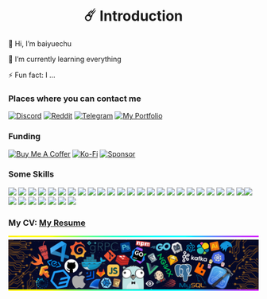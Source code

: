 <h1 align="center">☄️ Introduction</h1>

👋 Hi, I’m baiyuechu

🌱 I’m currently learning everything

⚡ Fun fact: I ...

### Places where you can contact me

[![Discord](https://ziadoua.github.io/m3-Markdown-Badges/badges/Discord/discord2.svg)](https://discord.com/users/1276006640486715467)
[![Reddit](https://ziadoua.github.io/m3-Markdown-Badges/badges/Reddit/reddit2.svg)](https://www.reddit.com/user/Bulky_Worth9352/)
[![Telegram](https://ziadoua.github.io/m3-Markdown-Badges/badges/Telegram/telegram2.svg)]()
[![My Portfolio](https://ziadoua.github.io/m3-Markdown-Badges/badges/MyPortfolio/myportfolio2.svg)](https://baiyuechu.vercel.app/)

### Funding

[![Buy Me A Coffer](https://ziadoua.github.io/m3-Markdown-Badges/badges/BuyMeACoffee/buymeacoffee2.svg)]()
[![Ko-Fi](https://ziadoua.github.io/m3-Markdown-Badges/badges/Ko-fi/ko-fi2.svg)]()
[![Sponsor](https://ziadoua.github.io/m3-Markdown-Badges/badges/Sponsor/sponsor2.svg)](https://github.com/sponsors/xiaoyaoo11)

### Some Skills

![](https://ziadoua.github.io/m3-Markdown-Badges/badges/HTML/html2.svg)
![](https://ziadoua.github.io/m3-Markdown-Badges/badges/CSS/css2.svg)
![](https://ziadoua.github.io/m3-Markdown-Badges/badges/Javascript/javascript2.svg)
![](https://ziadoua.github.io/m3-Markdown-Badges/badges/AndroidStudio/androidstudio2.svg)
![](https://ziadoua.github.io/m3-Markdown-Badges/badges/Arch/arch2.svg)
![](https://ziadoua.github.io/m3-Markdown-Badges/badges/C/c2.svg)
![](https://ziadoua.github.io/m3-Markdown-Badges/badges/C++/c++2.svg)
![](https://ziadoua.github.io/m3-Markdown-Badges/badges/Dart/dart2.svg)
![](https://ziadoua.github.io/m3-Markdown-Badges/badges/Docker/docker2.svg)
![](https://ziadoua.github.io/m3-Markdown-Badges/badges/Express/express2.svg)
![](https://ziadoua.github.io/m3-Markdown-Badges/badges/Firebase/firebase2.svg)
![](https://ziadoua.github.io/m3-Markdown-Badges/badges/Flutter/flutter2.svg)
![](https://ziadoua.github.io/m3-Markdown-Badges/badges/Git/git3.svg)
![](https://ziadoua.github.io/m3-Markdown-Badges/badges/Github/github3.svg)
![](https://ziadoua.github.io/m3-Markdown-Badges/badges/Go/go2.svg)
![](https://ziadoua.github.io/m3-Markdown-Badges/badges/Linux/linux2.svg)
![](https://ziadoua.github.io/m3-Markdown-Badges/badges/Lua/lua2.svg)
![](https://ziadoua.github.io/m3-Markdown-Badges/badges/MongoDB/mongodb2.svg)
![](https://ziadoua.github.io/m3-Markdown-Badges/badges/Neovim/neovim2.svg)
![](https://ziadoua.github.io/m3-Markdown-Badges/badges/NextJS/nextjs2.svg)
![](https://ziadoua.github.io/m3-Markdown-Badges/badges/NodeJS/nodejs2.svg)
![](https://ziadoua.github.io/m3-Markdown-Badges/badges/Photoshop/photoshop2.svg)
![](https://ziadoua.github.io/m3-Markdown-Badges/badges/Postman/postman1.svg)
![](https://ziadoua.github.io/m3-Markdown-Badges/badges/Python/python2.svg)![](https://ziadoua.github.io/m3-Markdown-Badges/badges/Qt/qt2.svg)
![](https://ziadoua.github.io/m3-Markdown-Badges/badges/RaspberryPI/raspberrypi2.svg)
![](https://ziadoua.github.io/m3-Markdown-Badges/badges/React/react2.svg)
![](https://ziadoua.github.io/m3-Markdown-Badges/badges/Shell/shell3.svg)
![](https://ziadoua.github.io/m3-Markdown-Badges/badges/TailwindCSS/tailwindcss2.svg)
![](https://ziadoua.github.io/m3-Markdown-Badges/badges/TypeScript/typescript2.svg)
![](https://ziadoua.github.io/m3-Markdown-Badges/badges/Vercel/vercel3.svg)
![](https://ziadoua.github.io/m3-Markdown-Badges/badges/Vim/vim2.svg)

### My CV: [My Resume]()

<!--<div align="center" style="padding: 10px;">-->
<!--    <img src="https://skillicons.dev/icons?i=html" />-->
<!--    <img src="https://skillicons.dev/icons?i=css" />-->
<!--    <img src="https://skillicons.dev/icons?i=javascript" />-->
<!--    <img src="https://skillicons.dev/icons?i=scss" />-->
<!--    <img src="https://skillicons.dev/icons?i=react" />-->
<!--    <img src="https://skillicons.dev/icons?i=vscode" />-->
<!--    <img src="https://skillicons.dev/icons?i=github" />-->
<!--    <img src="https://skillicons.dev/icons?i=figma" />-->
<!--    <img src="https://skillicons.dev/icons?i=tailwind" />-->
<!--    <img src="https://skillicons.dev/icons?i=git" />-->
<!--    <img src="https://skillicons.dev/icons?i=arch" />-->
<!--    <img src="https://skillicons.dev/icons?i=neovim" />-->
<!--    <img src="https://skillicons.dev/icons?i=cmake" /> <br/>-->
<!--    <img src="https://skillicons.dev/icons?i=nodejs" />-->
<!--    <img src="https://skillicons.dev/icons?i=go" />-->
<!--    <img src="https://skillicons.dev/icons?i=python" />-->
<!--    <img src="https://skillicons.dev/icons?i=typescript" />-->
<!--    <img src="https://skillicons.dev/icons?i=express" />-->
<!--    <img src="https://skillicons.dev/icons?i=mongodb" />-->
<!--    <img src="https://skillicons.dev/icons?i=c" />-->
<!--    <img src="https://skillicons.dev/icons?i=cpp" />-->
<!--    <img src="https://skillicons.dev/icons?i=nextjs" />-->
<!--    <img src="https://skillicons.dev/icons?i=bash" />-->
<!--    <img src="https://skillicons.dev/icons?i=linux" />-->
<!--    <img src="https://skillicons.dev/icons?i=discord" />-->
<!--    <img src="https://skillicons.dev/icons?i=photoshop" /> -->
<!--</div>-->

<img src="https://raw.githubusercontent.com/khoa083/khoa/main/Khoa_ne/img/Rainbow.gif" style="display: block;margin-left: auto;margin-right: auto;margin-bottom:5px;width:1500px;">

<img align='center' src= "header.png">

<img src="https://raw.githubusercontent.com/khoa083/khoa/main/Khoa_ne/img/Rainbow.gif" style="display: block;margin-left: auto;margin-right: auto;margin-bottom:5px;width:1500px;">
